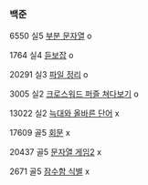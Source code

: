 ### 백준

6550 실5 [부분 문자열](https://www.acmicpc.net/problem/6550) o

1764 실4 [듣보잡](https://www.acmicpc.net/problem/1764) o

20291 실3 [파일 정리](https://www.acmicpc.net/problem/20291) o

3005 실2 [크로스워드 퍼즐 쳐다보기](https://www.acmicpc.net/problem/3005) o

13022 실2 [늑대와 올바른 단어](https://www.acmicpc.net/problem/13022) x

17609 골5 [회문](https://www.acmicpc.net/problem/17609) x

20437 골5 [문자열 게임2](https://www.acmicpc.net/problem/20437) x

2671 골5 [잠수함 식별](https://www.acmicpc.net/problem/2671) x
